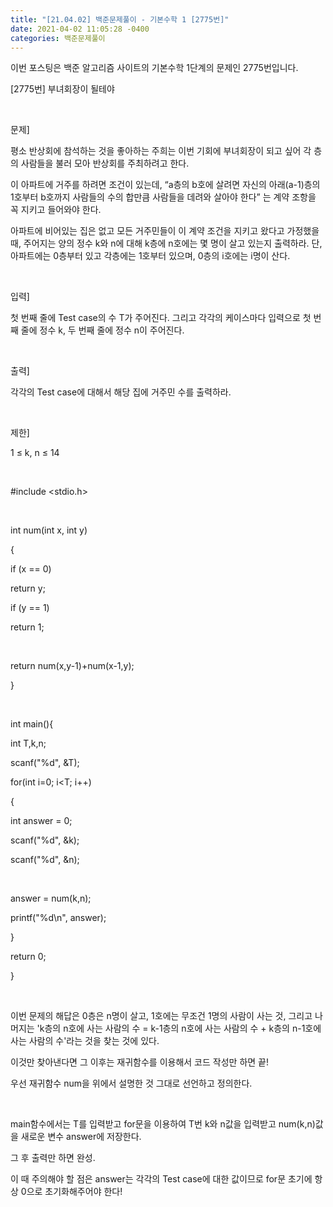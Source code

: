 ```yaml
---
title: "[21.04.02] 백준문제풀이 - 기본수학 1 [2775번]"
date: 2021-04-02 11:05:28 -0400
categories: 백준문제풀이
---
```


이번 포스팅은 백준 알고리즘 사이트의 기본수학 1단계의 문제인 2775번입니다.

​[2775번] 부녀회장이 될테야

​

문제]

평소 반상회에 참석하는 것을 좋아하는 주희는 이번 기회에 부녀회장이 되고 싶어 각 층의 사람들을 불러 모아 반상회를 주최하려고 한다.

이 아파트에 거주를 하려면 조건이 있는데, “a층의 b호에 살려면 자신의 아래(a-1)층의 1호부터 b호까지 사람들의 수의 합만큼 사람들을 데려와 살아야 한다” 는 계약 조항을 꼭 지키고 들어와야 한다.

아파트에 비어있는 집은 없고 모든 거주민들이 이 계약 조건을 지키고 왔다고 가정했을 때, 주어지는 양의 정수 k와 n에 대해 k층에 n호에는 몇 명이 살고 있는지 출력하라. 단, 아파트에는 0층부터 있고 각층에는 1호부터 있으며, 0층의 i호에는 i명이 산다.

​

입력]

첫 번째 줄에 Test case의 수 T가 주어진다. 그리고 각각의 케이스마다 입력으로 첫 번째 줄에 정수 k, 두 번째 줄에 정수 n이 주어진다.

​

출력]

각각의 Test case에 대해서 해당 집에 거주민 수를 출력하라.

​

제한]

1 ≤ k, n ≤ 14

​

#include <stdio.h>

​

int num(int x, int y)

{

if (x == 0)

return y;

if (y == 1)

return 1;

​

return num(x,y-1)+num(x-1,y);

}

​

int main(){

int T,k,n;

scanf("%d", &T);

for(int i=0; i<T; i++)

{

int answer = 0;

scanf("%d", &k);

scanf("%d", &n);

​

answer = num(k,n);

printf("%d\n", answer);

}

return 0;

}

​

이번 문제의 해답은 0층은 n명이 살고, 1호에는 무조건 1명의 사람이 사는 것, 그리고 나머지는 'k층의 n호에 사는 사람의 수 = k-1층의 n호에 사는 사람의 수 + k층의 n-1호에 사는 사람의 수'라는 것을 찾는 것에 있다.

이것만 찾아낸다면 그 이후는 재귀함수를 이용해서 코드 작성만 하면 끝!

우선 재귀함수 num을 위에서 설명한 것 그대로 선언하고 정의한다.

​

main함수에서는 T를 입력받고 for문을 이용하여 T번 k와 n값을 입력받고 num(k,n)값을 새로운 변수 answer에 저장한다.

그 후 출력만 하면 완성.

이 때 주의해야 할 점은 answer는 각각의 Test case에 대한 값이므로 for문 초기에 항상 0으로 초기화해주어야 한다!
